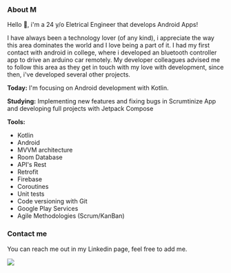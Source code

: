 ### About M

Hello 👋, i'm a 24 y/o Eletrical Engineer that develops Android Apps!

I have always been a technology lover (of any kind), i appreciate the way this area dominates the world and I love being a part of it. I had my first contact with android in college, where i developed an bluetooth controller app to drive an arduino car remotely. My developer colleagues advised me to follow this area as they get in touch with my love with development, since then, i've developed several other projects.

<b>Today:</b> I'm focusing on Android development with Kotlin.

<b>Studying:</b> Implementing new features and fixing bugs in Scrumtinize App and developing full projects with Jetpack Compose

<b>Tools:</b>
- Kotlin 
- Android 
- MVVM architecture
- Room Database
- API's Rest
- Retrofit
- Firebase
- Coroutines
- Unit tests
- Code versioning with Git
- Google Play Services
- Agile Methodologies (Scrum/KanBan)

### Contact me

You can reach me out in my Linkedin page, feel free to add me.

<div> 

  <a href="https://www.linkedin.com/in/bernardo-santiago-de-souza/" target="_blank"><img src="https://img.shields.io/badge/-LinkedIn-%230077B5?style=for-the-badge&logo=linkedin&logoColor=white" target="_blank"></a> 
  
</div>
